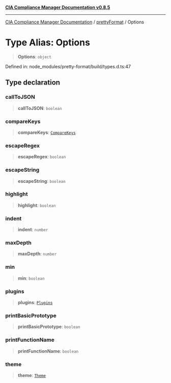 [**CIA Compliance Manager Documentation v0.8.5**](../../../README.md)

***

[CIA Compliance Manager Documentation](../../../globals.md) / [prettyFormat](../README.md) / Options

# Type Alias: Options

> **Options**: `object`

Defined in: node\_modules/pretty-format/build/types.d.ts:47

## Type declaration

### callToJSON

> **callToJSON**: `boolean`

### compareKeys

> **compareKeys**: [`CompareKeys`](CompareKeys.md)

### escapeRegex

> **escapeRegex**: `boolean`

### escapeString

> **escapeString**: `boolean`

### highlight

> **highlight**: `boolean`

### indent

> **indent**: `number`

### maxDepth

> **maxDepth**: `number`

### min

> **min**: `boolean`

### plugins

> **plugins**: [`Plugins`](Plugins.md)

### printBasicPrototype

> **printBasicPrototype**: `boolean`

### printFunctionName

> **printFunctionName**: `boolean`

### theme

> **theme**: [`Theme`](Theme.md)
